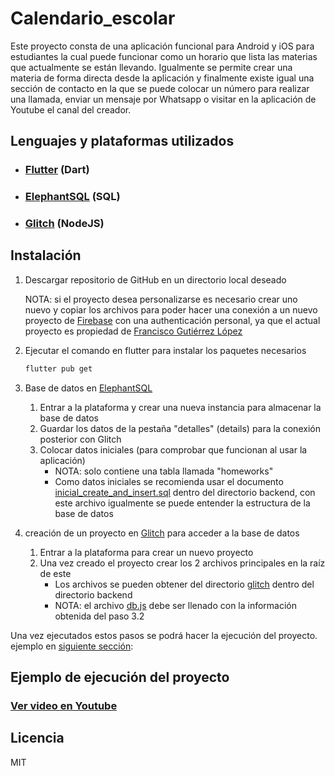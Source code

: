 # Calendario_escolar

Este proyecto consta de una aplicación funcional para Android y iOS para estudiantes la cual puede funcionar como un horario que lista las materias que actualmente se están llevando. Igualmente se permite crear una materia de forma directa desde la aplicación y finalmente existe igual una sección de contacto en la que se puede colocar un número para realizar una llamada, enviar un mensaje por Whatsapp o visitar en la aplicación de Youtube el canal del creador.

## Lenguajes y plataformas utilizados

- ### [Flutter][flutter] (Dart)
- ### [ElephantSQL][elephant] (SQL)
- ### [Glitch][glitch] (NodeJS)

## Instalación

1. Descargar repositorio de GitHub en un directorio local deseado

   NOTA: si el proyecto desea personalizarse es necesario crear uno nuevo y copiar los archivos para poder hacer una conexión a un nuevo proyecto de [Firebase][firebase] con una authenticación personal, ya que el actual proyecto es propiedad de [Francisco Gutiérrez López](https://github.com/FrancoGL20)
2. Ejecutar el comando en flutter para instalar los paquetes necesarios
    ```sh
    flutter pub get
    ```
3. Base de datos en [ElephantSQL][elephant]
   1. Entrar a la plataforma y crear una nueva instancia para almacenar la base de datos
   2. Guardar los datos de la pestaña "detalles" (details) para la conexión posterior con Glitch
   3. Colocar datos iniciales (para comprobar que funcionan al usar la aplicación)
      - NOTA: solo contiene una tabla llamada "homeworks"
      - Como datos iniciales se recomienda usar el documento [inicial_create_and_insert.sql](./backend/elephantSQL/inicial_create_and_insert.sql) dentro del directorio backend, con este archivo igualmente se puede entender la estructura de la base de datos
4. creación de un proyecto en [Glitch][glitch] para acceder a la base de datos
   1. Entrar a la plataforma para crear un nuevo proyecto
   2. Una vez creado el proyecto crear los 2 archivos principales en la raíz de este
      - Los archivos se pueden obtener del directorio [glitch](backend/glitch/) dentro del directorio backend
      - NOTA: el archivo [db.js](backend/glitch/db.js) debe ser llenado con la información obtenida del paso 3.2

Una vez ejecutados estos pasos se podrá hacer la ejecución del proyecto. ejemplo en [siguiente sección](#ejemplo-de-ejecución-del-proyecto):

## Ejemplo de ejecución del proyecto

### [Ver video en Youtube](https://youtu.be/hTEJmWsTA-Y)


## Licencia

MIT


[flutter]:<https://flutter.dev/>
[elephant]:<https://customer.elephantsql.com/instance>
[glitch]:<https://glitch.com/dashboard>
[firebase]:<https://console.firebase.google.com/>
